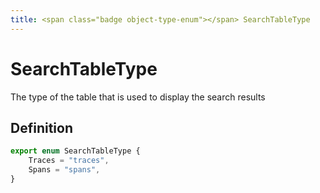 ```yaml
---
title: <span class="badge object-type-enum"></span> SearchTableType
---
```

# <span class="badge object-type-enum"></span> SearchTableType

The type of the table that is used to display the search results

## Definition

```typescript
export enum SearchTableType {
	Traces = "traces",
	Spans = "spans",
}

```
